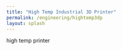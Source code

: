 ```yaml
---
title: "High Temp Industrial 3D Printer"
permalink: /engineering/hightemp3dp
layout: splash
---
```


high temp printer